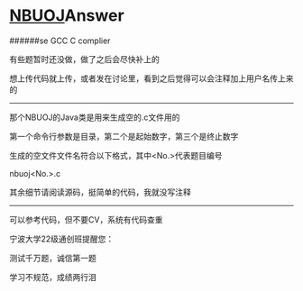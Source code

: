 # [NBUOJ](http://nbuoj.com/)Answer

######se GCC C complier

有些题暂时还没做，做了之后会尽快补上的

想上传代码就上传，或者发在讨论里，看到之后觉得可以会注释加上用户名传上来的
***
那个NBUOJ的Java类是用来生成空的.c文件用的

第一个命令行参数是目录，第二个是起始数字，第三个是终止数字

生成的空文件文件名符合以下格式，其中<No.>代表题目编号

nbuoj<No.>.c

其余细节请阅读源码，挺简单的代码，我就没写注释
***
可以参考代码，但不要CV，系统有代码查重

宁波大学22级通创班提醒您：

测试千万题，诚信第一题

学习不规范，成绩两行泪
